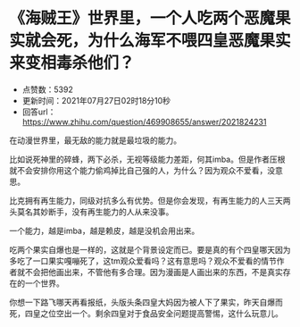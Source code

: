 # 《海贼王》世界里，一个人吃两个恶魔果实就会死，为什么海军不喂四皇恶魔果实来变相毒杀他们？
- 点赞数：5392
- 更新时间：2021年07月27日02时18分10秒
- 回答url：https://www.zhihu.com/question/469908655/answer/2021824231
<body>
 <p data-pid="4Uj8VGsp">在动漫世界里，最无敌的能力就是最垃圾的能力。</p>
 <p data-pid="TSzhTblV">比如说死神里的碎蜂，两下必杀，无视等级能力差距，何其imba。但是作者压根就不会安排你用这个能力偷鸡掉比自己强的人，为什么？因为观众不爱看，没意思。</p>
 <p data-pid="et38dANv">比克拥有再生能力，同级对抗多么有优势。但是你会发现，有再生能力的人三天两头莫名其妙断手，没有再生能力的人从来没事。</p>
 <p data-pid="IhH4rNDg">一个能力，越是imba，越是赖皮，越是没机会用出来。</p>
 <p data-pid="tmCx6cUa">吃两个果实自爆也是一样的，这就是个背景设定而已。要是真的有个四皇哪天因为多吃了一口果实嘎嘣死了，这tm观众爱看吗？这有意思吗？观众不爱看的情节作者就不会把他画出来，不管他有多合理。因为漫画是人画出来的东西，不是真实存在的一个世界。</p>
 <p data-pid="ngwOew0C">你想一下路飞哪天再看报纸，头版头条四皇大妈因为被人下了果实，昨天自爆而死，四皇之位空出一个。剩余四皇对于食品安全问题提高警惕，这什么玩意儿。</p>
 <p></p>
</body>